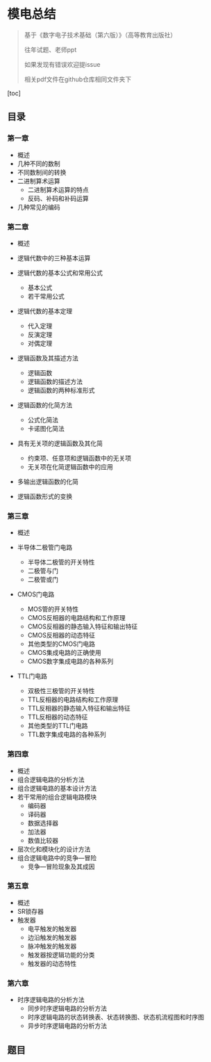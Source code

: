 # 模电总结

> 基于《数字电子技术基础（第六版）》（高等教育出版社）
>
> 往年试题、老师ppt
>
> 如果发现有错误欢迎提issue
>
> 相关pdf文件在github仓库相同文件夹下

[toc] 

## 目录

### 第一章

- 概述
- 几种不同的数制
- 不同数制间的转换
- 二进制算术运算
  - 二进制算术运算的特点
  - 反码、补码和补码运算
- 几种常见的编码

### 第二章

- 概述
- 逻辑代数中的三种基本运算
- 逻辑代数的基本公式和常用公式
  - 基本公式
  - 若干常用公式
- 逻辑代数的基本定理
  - 代入定理
  - 反演定理
  - 对偶定理
- 逻辑函数及其描述方法  
  - 逻辑函数
  - 逻辑函数的描述方法
  - 逻辑函数的两种标准形式             

- 逻辑函数的化简方法
  - 公式化简法
  - 卡诺图化简法

- 具有无关项的逻辑函数及其化简
  - 约束项、任意项和逻辑函数中的无关项
  - 无关项在化简逻辑函数中的应用

- 多输出逻辑函数的化简
- 逻辑函数形式的变换

### 第三章

- 概述
- 半导体二极管门电路
  - 半导体二极管的开关特性
  - 二极管与门
  - 二极管或门

- CMOS门电路
  - MOS管的开关特性
  - CMOS反相器的电路结构和工作原理
  - CMOS反相器的静态输入特征和输出特征
  - CMOS反相器的动态特征
  - 其他类型的CMOS门电路
  - CMOS集成电路的正确使用
  - CMOS数字集成电路的各种系列

- TTL门电路
  - 双极性三极管的开关特性
  - TTL反相器的电路结构和工作原理
  - TTL反相器的静态输入特征和输出特征
  - TTL反相器的动态特征
  - 其他类型的TTL门电路
  - TTL数字集成电路的各种系列


### 第四章

- 概述
- 组合逻辑电路的分析方法
- 组合逻辑电路的基本设计方法
- 若干常用的组合逻辑电路模块
  - 编码器
  - 译码器
  - 数据选择器
  - 加法器
  - 数值比较器
- 层次化和模块化的设计方法
- 组合逻辑电路中的竞争—冒险
  - 竞争—冒险现象及其成因

### 第五章

- 概述
- SR锁存器
- 触发器
  - 电平触发的触发器
  - 边沿触发的触发器
  - 脉冲触发的触发器
  - 触发器按逻辑功能的分类
  - 触发器的动态特性

### 第六章

- 时序逻辑电路的分析方法
  - 同步时序逻辑电路的分析方法
  - 时序逻辑电路的状态转换表、状态转换图、状态机流程图和时序图
  - 异步时序逻辑电路的分析方法

## 题目

